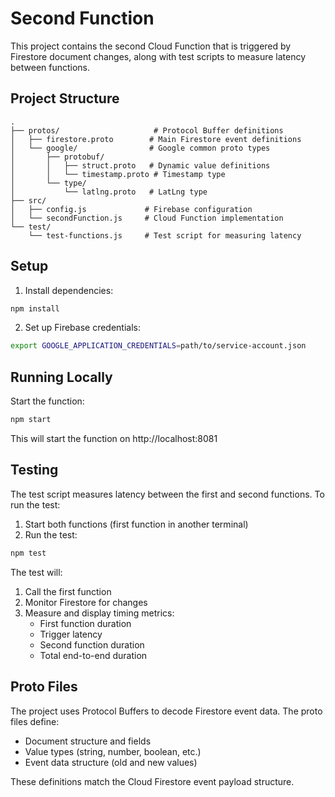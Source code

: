# Second Function

This project contains the second Cloud Function that is triggered by Firestore document changes, along with test scripts to measure latency between functions.

## Project Structure

```
.
├── protos/                     # Protocol Buffer definitions
│   ├── firestore.proto        # Main Firestore event definitions
│   └── google/                # Google common proto types
│       ├── protobuf/
│       │   ├── struct.proto   # Dynamic value definitions
│       │   └── timestamp.proto # Timestamp type
│       └── type/
│           └── latlng.proto   # LatLng type
├── src/
│   ├── config.js             # Firebase configuration
│   └── secondFunction.js     # Cloud Function implementation
└── test/
    └── test-functions.js     # Test script for measuring latency
```

## Setup

1. Install dependencies:
```bash
npm install
```

2. Set up Firebase credentials:
```bash
export GOOGLE_APPLICATION_CREDENTIALS=path/to/service-account.json
```

## Running Locally

Start the function:
```bash
npm start
```

This will start the function on http://localhost:8081

## Testing

The test script measures latency between the first and second functions. To run the test:

1. Start both functions (first function in another terminal)
2. Run the test:
```bash
npm test
```

The test will:
1. Call the first function
2. Monitor Firestore for changes
3. Measure and display timing metrics:
   - First function duration
   - Trigger latency
   - Second function duration
   - Total end-to-end duration

## Proto Files

The project uses Protocol Buffers to decode Firestore event data. The proto files define:

- Document structure and fields
- Value types (string, number, boolean, etc.)
- Event data structure (old and new values)

These definitions match the Cloud Firestore event payload structure.

